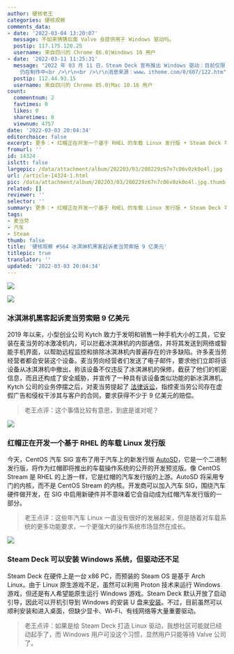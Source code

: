 ```yaml
---
author: 硬核老王
categories: 硬核观察
comments_data:
- date: '2022-03-04 13:20:07'
  message: 不如来猜猜后面 Valve 会提供用于 Windows 驱动吗。
  postip: 117.175.120.25
  username: 来自四川的 Chrome 86.0|Windows 10 用户
- date: '2022-03-11 11:25:31'
  message: "2022 年 03 月 11 日，Steam Deck 宣布推出 Windows 驱动：目前仅限 Win10， Win11 所需 BIOS
    仍在制作中<br />\r\n<br />\r\n消息来源：www。ithome.com/0/607/122.htm"
  postip: 112.44.93.15
  username: 来自四川的 Chrome 85.0|Mac 10.16 用户
count:
  commentnum: 2
  favtimes: 0
  likes: 0
  sharetimes: 0
  viewnum: 4757
date: '2022-03-03 20:04:34'
editorchoice: false
excerpt: 更多：• 红帽正在开发一个基于 RHEL 的车载 Linux 发行版 • Steam Deck 可以安装 Windows 系统，但驱动还不足
fromurl: ''
id: 14324
islctt: false
largepic: /data/attachment/album/202203/03/200229z67n7c06v0zk0o4l.jpg
url: /article-14324-1.html
pic: /data/attachment/album/202203/03/200229z67n7c06v0zk0o4l.jpg.thumb.jpg
related: []
reviewer: ''
selector: ''
summary: 更多：• 红帽正在开发一个基于 RHEL 的车载 Linux 发行版 • Steam Deck 可以安装 Windows 系统，但驱动还不足
tags:
- 麦当劳
- 汽车
- Steam
thumb: false
title: '硬核观察 #564 冰淇淋机黑客起诉麦当劳索赔 9 亿美元'
titlepic: true
translator: ''
updated: '2022-03-03 20:04:34'
---
```


![](/data/attachment/album/202203/03/200229z67n7c06v0zk0o4l.jpg)


![](/data/attachment/album/202203/03/200241oamwmm8j88ehem5m.jpg)


### 冰淇淋机黑客起诉麦当劳索赔 9 亿美元


2019 年以来，小型创业公司 Kytch 致力于发明和销售一种手机大小的工具，它安装在麦当劳的冰激凌机内，可以拦截冰淇淋机的内部通信，并将其发送到网络或智能手机界面，以帮助远程监控和排除冰淇淋机内普遍存在的许多缺陷。许多麦当劳经营者都会安装这个设备。麦当劳向经营者们发送了电子邮件，要求他们立即将该设备从冰淇淋机中撤出，称该设备不仅违反了冰淇淋机的保修，截获了他们的机密信息，而且还构成了安全威胁，并宣传了一种具有该设备类似功能的新冰淇淋机。Kytch 公司的业务停摆之后，对麦当劳提起了 [法律诉讼](https://www.wired.com/story/kytch-ice-cream-machine-hackers-sue-mcdonalds-900-million/)，指控麦当劳公司存在虚假广告和侵权干涉其与客户的合同，要求获得不少于 9 亿美元的赔偿。



> 
> 老王点评：这个事情比较有意思，到底是谁对呢？
> 
> 
> 


![](/data/attachment/album/202203/03/200253iagjgsg9no1x9a4z.jpg)


### 红帽正在开发一个基于 RHEL 的车载 Linux 发行版


今天，CentOS 汽车 SIG 宣布了用于汽车上的新发行版 [AutoSD](https://blog.centos.org/2022/03/centos-automotive-sig-announces-new-autosd-distro/)，它是一个二进制发行版，将作为红帽即将推出的车载操作系统的公开的开发预览版。像 CentOS Stream 是 RHEL 的上游一样，它是红帽的汽车发行版的上游。AutoSD 将采用专门的内核，而不是 CentOS Stream 的内核。开发商可以加入汽车 SIG，围绕汽车硬件做开发，在 SIG 中启用新硬件并不意味着它会自动成为红帽汽车发行版的一部分。



> 
> 老王点评：这些年汽车 Linux 一直没有很好的发展起来，但是随着对车载系统的更多功能要求，一个更强大的操作系统市场显然在成长。
> 
> 
> 


![](/data/attachment/album/202203/03/200404plk7syyjkx9lsdlx.jpg)


### Steam Deck 可以安装 Windows 系统，但驱动还不足


Steam Deck 在硬件上是一台 x86 PC，而预装的 Steam OS 是基于 Arch Linux。由于 Linux 原生游戏不足，虽然可以利用 Proton 技术来运行 Windows 游戏，但还是有人希望能原生运行 Windows 游戏。Steam Deck 默认开放了启动引导，因此可以开机引导到 Windows 的安装 U 盘来[安装](https://www.tomshardware.com/how-to/install-windows-steam-deck)。不过，目前虽然可以顺利安装和进入桌面，但缺少显卡、Wi-Fi、有线网络等大量重要驱动。



> 
> 老王点评：如果是给 Steam Deck 打造 Linux 驱动，我想社区可能就已经动起手了，而 Windows 用户可没这个习惯，显然用户只能等待 Valve 公司了。
> 
> 
>
